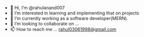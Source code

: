 - 👋 Hi, I’m @rahulanand007
- 👀 I’m interested in learning and implementing that on projects
- 🌱 I’m currently working as a software developer(MERN).
- 💞️ I’m looking to collaborate on ...
- 📫 How to reach me ... rahul03061998@gmail.com

<!---
rahulanand007/rahulanand007 is a ✨ special ✨ repository because its `README.md` (this file) appears on your GitHub profile.
You can click the Preview link to take a look at your changes.
--->
